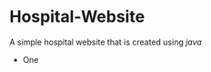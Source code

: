 # Hospital-Website
A simple hospital website that is created using <em>java</em>

<ul>
  <li>One</li>
</ul>

